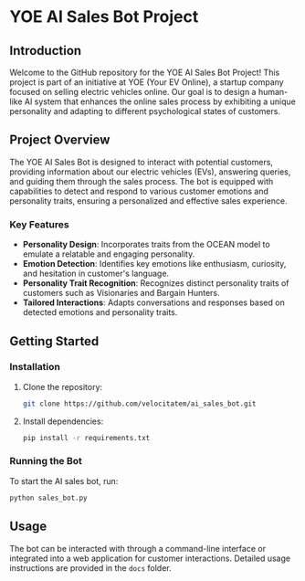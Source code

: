 # YOE AI Sales Bot Project

## Introduction

Welcome to the GitHub repository for the YOE AI Sales Bot Project! This project is part of an initiative at YOE (Your EV Online), a startup company focused on selling electric vehicles online. Our goal is to design a human-like AI system that enhances the online sales process by exhibiting a unique personality and adapting to different psychological states of customers.

## Project Overview

The YOE AI Sales Bot is designed to interact with potential customers, providing information about our electric vehicles (EVs), answering queries, and guiding them through the sales process. The bot is equipped with capabilities to detect and respond to various customer emotions and personality traits, ensuring a personalized and effective sales experience.

### Key Features

- **Personality Design**: Incorporates traits from the OCEAN model to emulate a relatable and engaging personality.
- **Emotion Detection**: Identifies key emotions like enthusiasm, curiosity, and hesitation in customer's language.
- **Personality Trait Recognition**: Recognizes distinct personality traits of customers such as Visionaries and Bargain Hunters.
- **Tailored Interactions**: Adapts conversations and responses based on detected emotions and personality traits.

## Getting Started


### Installation

1. Clone the repository:
   ```bash
   git clone https://github.com/velocitatem/ai_sales_bot.git
   ```

2. Install dependencies:
   ```bash
   pip install -r requirements.txt
   ```

### Running the Bot

To start the AI sales bot, run:

```bash
python sales_bot.py
```

## Usage

The bot can be interacted with through a command-line interface or integrated into a web application for customer interactions. Detailed usage instructions are provided in the `docs` folder.
